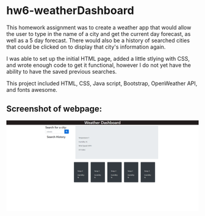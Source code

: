 # hw6-weatherDashboard

This homework assignment was to create a weather app that would allow the user to type in the name of a city and get the current day forecast, as well as a 5 day forecast. There would also be a history of searched cities that could be clicked on to display that city's information again. 

I was able to set up the initial HTML page, added a little stlying with CSS, and wrote enough code to get it functional, however I do not yet have the ability to have the saved previous searches.

This project included HTML, CSS, Java script, Bootstrap, OpenWeather API, and fonts awesome. 



## Screenshot of webpage:

<img src="assets/screenShot.PNG" alt="screen shot of page">
